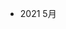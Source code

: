 <!--
 * @Author: your name
 * @Date: 2021-06-28 20:05:14
 * @LastEditTime: 2022-08-07 11:18:54
 * @LastEditors: liyu38 liyu38@meituan.com
 * @Description: In User Settings Edit
 * @FilePath: /examples/周学习计划.md
-->
<!-- 
1. 知识的学习快的人三年足矣，通常大部分来说是不断的学习入门的知识，在重复和遗忘
2. 职业规划的差距不是智商和资源，而是正确的价值观与学习规划，毫无规划的人就会陷入原地踏步的怪圈
3. 工程师的价值在于打造通用能力和解决问题，关注核心能力的积累，走出舒适区，页面的一些业务完全可以外包
4. 参与业务要知道业务导向和价值，杀手级产品的规模
 -->
 - 2021 5月

 <!-- 
 1. 需要关注自己的OKR，这个是基本盘，不能好高骛远
 2. 工程师而言需要关注 知识体系， 项目经验，工程师素质（多少人在搬砖中浪费了宝贵时间）
 3. 去承担更大的责任和角色，没有舒适区可言
  -->

  <!-- 
  2021 6月
  1.从零到一实现工具库
    https://segmentfault.com/a/1190000016610626
    1. 设计结构，方法实现，打包格式
  
  2.vant/nutui 库 阅读
    1. 组件库项目架构设计思路
    2. 一些经典业务场景的实现和打磨
    3. js的业务使用心得
    4. ts 的实践场景
   -->

   <!-- 
   2021 9.月
   1. 阅读 vite 管理后台项目并输出总结
    -->

  <!-- 
  2022.1
  1. hadoop 框架初步认识
  2. 复盘视频区web端知识点
  3. 整理web端项目，逐步告别web
   -->

  <!-- 
  0307-0311
  周一
  业务需求提测
  阅读 cli 工具
  管理系统迁移架构对比（待业务理解后todo）
  1. 理想/预期的架构
  
   -->

  <!-- 
  1. 职场的时间分配有三种
    1.1 面向面试学习：需要梳理面试的方法论，知识体系，项目流程（核心是明确面试官的考察点）
    1.2 面向工作：工作需要OKR导向，基于业务输出价值，最终可以量化，可以规划
    1.3 面向技能学习：跟1.1相比，需要在某个方向能深入一些，相对立的是知识积累的薄
  
   -->

   <!-- 22/0807
   1. 技术学习的开篇
   2. OKR制度的理解
   3. vite解读学习
   
   
    -->

  

  

